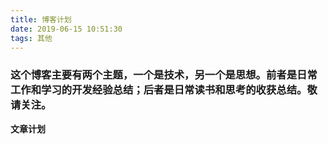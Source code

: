 ```yaml
---
title: 博客计划
date: 2019-06-15 10:51:30
tags: 其他
---
```


### 这个博客主要有两个主题，一个是技术，另一个是思想。前者是日常工作和学习的开发经验总结；后者是日常读书和思考的收获总结。敬请关注。

**文章计划**

